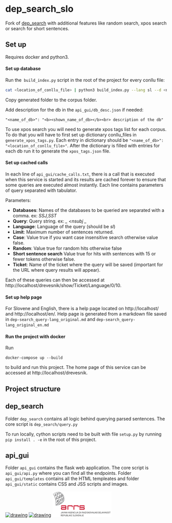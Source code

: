 # dep_search_slo

Fork of [dep_search](https://github.com/TurkuNLP/dep_search) with additional features like random search, xpos search or search for short sentences.

## Set up

Requires docker and python3.

#### Set up database

Run the` build_index.py` script in the root of the project for every conllu file:

```sh
cat <location_of_conllu_file> | python3 build_index.py --lang sl --d <name_of_db>
```
Copy generated folder to the corpus folder.

Add description for the db in the `api_gui/db_desc.json` if needed:

```
"<name_of_db>": "<b><shown_name_of_db></b><br> description of the db"
```

To use xpos search you will need to generate xpos tags list for each corpus.
To do that you will have to first set up dictionary conllu_files in `generate_xpos_tags.py`.
Each entry in dictionary should be `"<name_of_db>": "<location_of_conllu_file>"`. After the dictionary
is filled with entries for each db run it to generate the `xpos_tags.json` file.

#### Set up cached calls

In each line of `api_gui/cache_calls.txt`, there is a call that is executed when this service is started and its results are
cached forever to ensure that some queries are executed almost instantly. Each line contains parameters of query separated with
tabulator.

Parameters:

* **Databases**: Names of the databases to be queried are separated with a comma. ex: *SSJ,SST*
* **Query**: Query string. ex:  *_ <nsubj _*
* **Language**: Language of the query (should be *sl*)
* **Limit**: Maximum number of sentences returned.
* **Case**: Value true if you want case insensitive search otherwise value false.
* **Random**: Value true for random hits otherwise false
* **Short sentence search** Value true for hits with sentences with 15 or fewer tokens otherwise false.
* **Ticket**: Name of the ticket where the query will be saved (important for the URL where query results will appear).


Each of these queries can then be accessed at http://localhost/drevesnik/show/Ticket/Language/0/10.

#### Set up help page

For Slovene and English, there is a help page located on http://localhost/ and http://localhost/en/.
Help page is generated from a markdown file saved in `dep-search_query-lang_original.md` and `dep-search_query-lang_original_en.md`


#### Run the project with docker

Run 

```
docker-compose up --build
```

to build and run this project. The home page of this service can be accessed at http://localhost/drevesnik.


## Project structure

## dep_search 

Folder `dep_search` contains all logic behind querying parsed sentences. The core script is `dep_search/query.py`

To run locally, cython scripts need to be built with file `setup.py` by running `pip install . -e` in the root of this project.

## api_gui 

Folder `api_gui` contains the flask web application. The core script is `api_gui/api.py` where you can find all the endpoints.
Folder `api_gui/templates` contains all the HTML templeates and folder `api_gui/static` contains CSS and JSS scripts and images.

<a href="http://www.clarin.si/info/about/"><img src="https://gitea.cjvt.si/lkrsnik/dependency_parsing/raw/branch/master/logos/CLARIN.png" alt="drawing" height="80"/></a>
<a href="https://www.cjvt.si/en/"><img src="https://gitea.cjvt.si/lkrsnik/dependency_parsing/raw/branch/master/logos/CJVT.png" alt="drawing" height="80"/></a>
<a href="http://www.arrs.si/"><img src="api_gui/static/arrs.png" alt="arrs" height="80"/></a>
